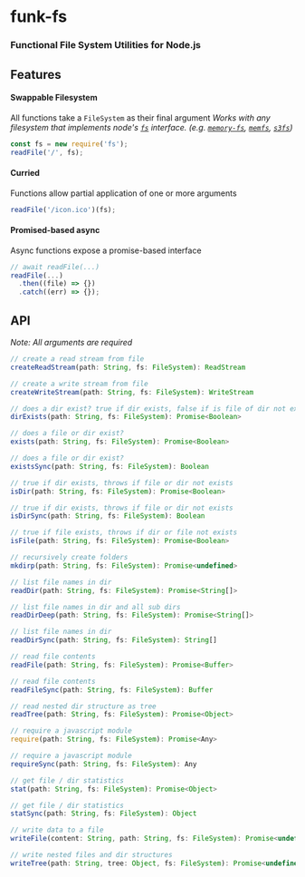 # funk-fs
### Functional File System Utilities for Node.js

## Features

#### Swappable Filesystem
All functions take a `FileSystem` as their final argument
*Works with any filesystem that implements node's [`fs`](https://nodejs.org/api/fs.html) interface.  (e.g. [`memory-fs`](https://github.com/webpack/memory-fs), [`memfs`](https://github.com/simonc/memfs), [`s3fs`](https://www.npmjs.com/package/s3fs))*

```javascript
const fs = new require('fs');
readFile('/', fs);
```

#### Curried
Functions allow partial application of one or more arguments

```javascript
readFile('/icon.ico')(fs);
```

#### Promised-based async
Async functions expose a promise-based interface

```javascript
// await readFile(...)
readFile(...)
  .then((file) => {})
  .catch((err) => {});
```


## API

*Note: All arguments are required*

```javascript
// create a read stream from file
createReadStream(path: String, fs: FileSystem): ReadStream
```

```javascript
// create a write stream from file
createWriteStream(path: String, fs: FileSystem): WriteStream
```

```javascript
// does a dir exist? true if dir exists, false if is file of dir not exists
dirExists(path: String, fs: FileSystem): Promise<Boolean>
```

```javascript
// does a file or dir exist?
exists(path: String, fs: FileSystem): Promise<Boolean>
```

```javascript
// does a file or dir exist?
existsSync(path: String, fs: FileSystem): Boolean
```

```javascript
// true if dir exists, throws if file or dir not exists
isDir(path: String, fs: FileSystem): Promise<Boolean>
```

```javascript
// true if dir exists, throws if file or dir not exists
isDirSync(path: String, fs: FileSystem): Boolean
```

```javascript
// true if file exists, throws if dir or file not exists
isFile(path: String, fs: FileSystem): Promise<Boolean>
```

```javascript
// recursively create folders
mkdirp(path: String, fs: FileSystem): Promise<undefined>
```

```javascript
// list file names in dir
readDir(path: String, fs: FileSystem): Promise<String[]>
```

```javascript
// list file names in dir and all sub dirs
readDirDeep(path: String, fs: FileSystem): Promise<String[]>
```

```javascript
// list file names in dir
readDirSync(path: String, fs: FileSystem): String[]
```

```javascript
// read file contents
readFile(path: String, fs: FileSystem): Promise<Buffer>
```

```javascript
// read file contents
readFileSync(path: String, fs: FileSystem): Buffer
```

```javascript
// read nested dir structure as tree
readTree(path: String, fs: FileSystem): Promise<Object>
```

```javascript
// require a javascript module
require(path: String, fs: FileSystem): Promise<Any>
```

```javascript
// require a javascript module
requireSync(path: String, fs: FileSystem): Any
```

```javascript
// get file / dir statistics
stat(path: String, fs: FileSystem): Promise<Object>
```

```javascript
// get file / dir statistics
statSync(path: String, fs: FileSystem): Object
```

```javascript
// write data to a file
writeFile(content: String, path: String, fs: FileSystem): Promise<undefined>
```

```javascript
// write nested files and dir structures
writeTree(path: String, tree: Object, fs: FileSystem): Promise<undefined>
```
